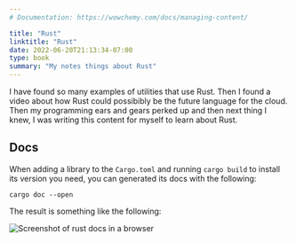 ```yaml
---
# Documentation: https://wowchemy.com/docs/managing-content/

title: "Rust"
linktitle: "Rust"
date: 2022-06-20T21:13:34-07:00
type: book
summary: "My notes things about Rust"
---
```


I have found so many examples of utilities that use Rust. Then I found a video about how Rust could possibibly be the future language
for the cloud. Then my programming ears and gears perked up and then next thing I knew, I was writing this content for myself to learn
about Rust.

## Docs

When adding a library to the `Cargo.toml` and running `cargo build` to install its version you need, you can generated its docs with the following:

```shell
cargo doc --open
```

The result is something like the following:

![Screenshot of rust docs in a browser](/media/code_rust_index_docs.png "Screenshot of rust docs in a browser")